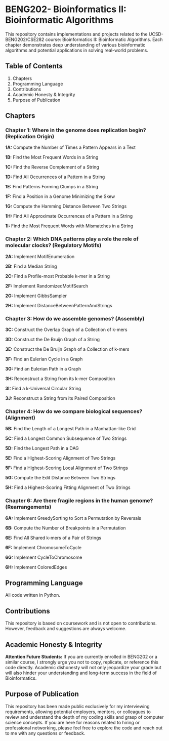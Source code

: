 # BENG202- Bioinformatics II: Bioinformatic Algorithms
This repository contains implementations and projects related to the UCSD- BENG202/CSE282 course: Bioinformatics II: Bioinformatic Algorithms. Each chapter demonstrates deep understanding of various bioinformatic algorithms and potential applications in solving real-world problems.

## Table of Contents
1. Chapters
2. Programming Language
3. Contributions
4. Academic Honesty & Integrity
5. Purpose of Publication

## Chapters
### **Chapter 1:** Where in the genome does replication begin? (Replication Origin)
**1A:** Compute the Number of Times a Pattern Appears in a Text

**1B:** Find the Most Frequent Words in a String

**1C:** Find the Reverse Complement of a String

**1D:** Find All Occurrences of a Pattern in a String

**1E:** Find Patterns Forming Clumps in a String

**1F:** Find a Position in a Genome Minimizing the Skew

**1G:** Compute the Hamming Distance Between Two Strings

**1H:** Find All Approximate Occurrences of a Pattern in a String

**1I:** Find the Most Frequent Words with Mismatches in a String

### **Chapter 2:** Which DNA patterns play a role the role of molecular clocks? (Regulatory Motifs)
**2A:** Implement MotifEnumeration

**2B:** Find a Median String

**2C:** Find a Profile-most Probable k-mer in a String

**2F:** Implement RandomizedMotifSearch

**2G:** Implement GibbsSampler

**2H:** Implement DistanceBetweenPatternAndStrings

### **Chapter 3:** How do we assemble genomes? (Assembly)
**3C:** Construct the Overlap Graph of a Collection of k-mers

**3D:** Construct the De Bruijn Graph of a String

**3E:** Construct the De Bruijn Graph of a Collection of k-mers

**3F:** Find an Eulerian Cycle in a Graph

**3G:** Find an Eulerian Path in a Graph

**3H:** Reconstruct a String from its k-mer Composition

**3I:** Find a k-Universal Circular String

**3J:** Reconstruct a String from its Paired Composition
### **Chapter 4:** How do we compare biological sequences? (Alignment)
**5B:** Find the Length of a Longest Path in a Manhattan-like Grid

**5C:** Find a Longest Common Subsequence of Two Strings

**5D:** Find the Longest Path in a DAG

**5E:** Find a Highest-Scoring Alignment of Two Strings

**5F:** Find a Highest-Scoring Local Alignment of Two Strings

**5G:** Compute the Edit Distance Between Two Strings

**5H:** Find a Highest-Scoring Fitting Alignment of Two Strings

### **Chapter 6:** Are there fragile regions in the human genome? (Rearrangements)
**6A:** Implement GreedySorting to Sort a Permutation by Reversals

**6B:** Compute the Number of Breakpoints in a Permutation

**6E:** Find All Shared k-mers of a Pair of Strings

**6F:** Implement ChromosomeToCycle

**6G:** Implement CycleToChromosome

**6H:** Implement ColoredEdges

## Programming Language
All code written in Python. 

## Contributions
This repository is based on coursework and is not open to contributions. However, feedback and suggestions are always welcome.

## Academic Honesty & Integrity
**Attention Future Students:** If you are currently enrolled in BENG202 or a similar course, I strongly urge you not to copy, replicate, or reference this code directly. Academic dishonesty will not only jeopardize your grade but will also hinder your understanding and long-term success in the field of Bioinformatics.

## Purpose of Publication
This repository has been made public exclusively for my interviewing requirements, allowing potential employers, mentors, or colleagues to review and understand the depth of my coding skills and grasp of computer science concepts. If you are here for reasons related to hiring or professional networking, please feel free to explore the code and reach out to me with any questions or feedback.
